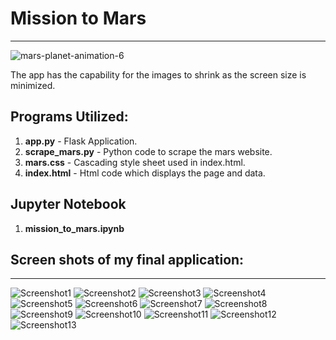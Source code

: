 # Mission to Mars 
-----
![mars-planet-animation-6](Images/mars-planet-animation-6.gif)


The app has the capability for the images to shrink as the screen size is minimized.

## Programs Utilized:

1. **app.py** - Flask Application.
1. **scrape_mars.py** - Python code to scrape the mars website.
1. **mars.css** - Cascading style sheet used in index.html.
1. **index.html** - Html code which displays the page and data.


## Jupyter Notebook

1. **mission_to_mars.ipynb**

## Screen shots of my final application:


-----

![Screenshot1](Images/Screenshot1.png)
![Screenshot2](Images/Screenshot2.png)
![Screenshot3](Images/Screenshot3.png)
![Screenshot4](Images/Screenshot4.png)
![Screenshot5](Images/Screenshot5.png)
![Screenshot6](Images/Screenshot6.png)
![Screenshot7](Images/Screenshot7.png)
![Screenshot8](Images/Screenshot8.png)
![Screenshot9](Images/Screenshot9.png)
![Screenshot10](Images/Screenshot10.png)
![Screenshot11](Images/Screenshot11.png)
![Screenshot12](Images/Screenshot12.png)
![Screenshot13](Images/Screenshot13.png)

